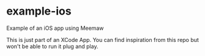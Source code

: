 # example-ios
Example of an iOS app using Meemaw

This is just part of an XCode App. You can find inspiration from this repo but won't be able to run it plug and play.